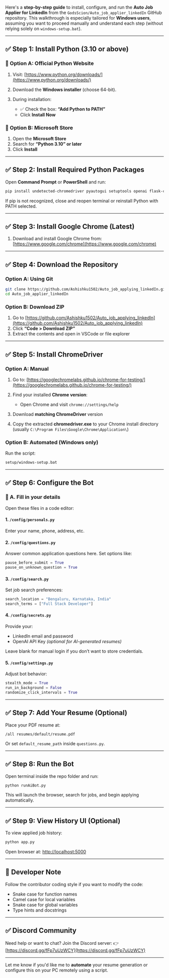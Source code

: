 Here's a **step-by-step guide** to install, configure, and run the **Auto Job Applier for LinkedIn** from the `GodsScion/Auto_job_applier_linkedIn` GitHub repository. This walkthrough is especially tailored for **Windows users**, assuming you want to proceed manually and understand each step (without relying solely on `windows-setup.bat`).

---

## ✅ **Step 1: Install Python (3.10 or above)**

### 🔹 Option A: Official Python Website

1. Visit: [https://www.python.org/downloads/](https://www.python.org/downloads/)
2. Download the **Windows installer** (choose 64-bit).
3. During installation:

   * ✅ Check the box: **“Add Python to PATH”**
   * Click **Install Now**

### 🔹 Option B: Microsoft Store

1. Open the **Microsoft Store**
2. Search for **“Python 3.10” or later**
3. Click **Install**

---

## ✅ **Step 2: Install Required Python Packages**

Open **Command Prompt** or **PowerShell** and run:

```bash
pip install undetected-chromedriver pyautogui setuptools openai flask-cors flask
```

If pip is not recognized, close and reopen terminal or reinstall Python with PATH selected.

---

## ✅ **Step 3: Install Google Chrome (Latest)**

1. Download and install Google Chrome from: [https://www.google.com/chrome](https://www.google.com/chrome)

---

## ✅ **Step 4: Download the Repository**

### Option A: Using Git

```bash
git clone https://github.com/Ashishku1502/Auto_job_applying_linkedIn.git
cd Auto_job_applier_linkedIn
```

### Option B: Download ZIP

1. Go to [https://github.com/Ashishku1502/Auto_job_applying_linkedIn](https://github.com/Ashishku1502/Auto_job_applying_linkedIn)
2. Click **“Code > Download ZIP”**
3. Extract the contents and open in VSCode or file explorer

---

## ✅ **Step 5: Install ChromeDriver**

### Option A: Manual

1. Go to: [https://googlechromelabs.github.io/chrome-for-testing/](https://googlechromelabs.github.io/chrome-for-testing/)
2. Find your installed **Chrome version**:

   * Open Chrome and visit `chrome://settings/help`
3. Download **matching ChromeDriver** version
4. Copy the extracted **chromedriver.exe** to your Chrome install directory (usually `C:\Program Files\Google\Chrome\Application\`)

### Option B: Automated (Windows only)

Run the script:

```bash
setup/windows-setup.bat
```

---

## ✅ **Step 6: Configure the Bot**

### 🔧 A. Fill in your details

Open these files in a code editor:

#### 1. `/config/personals.py`

Enter your name, phone, address, etc.

#### 2. `/config/questions.py`

Answer common application questions here.
Set options like:

```python
pause_before_submit = True
pause_on_unknown_question = True
```

#### 3. `/config/search.py`

Set job search preferences:

```python
search_location = "Bengaluru, Karnataka, India"
search_terms = ["Full Stack Developer"]
```

#### 4. `/config/secrets.py`

Provide your:

* LinkedIn email and password
* OpenAI API Key *(optional for AI-generated resumes)*

Leave blank for manual login if you don’t want to store credentials.

#### 5. `/config/settings.py`

Adjust bot behavior:

```python
stealth_mode = True
run_in_background = False
randomize_click_intervals = True
```

---

## ✅ **Step 7: Add Your Resume (Optional)**

Place your PDF resume at:

```
/all resumes/default/resume.pdf
```

Or set `default_resume_path` inside `questions.py`.

---

## ✅ **Step 8: Run the Bot**

Open terminal inside the repo folder and run:

```bash
python runAiBot.py
```

This will launch the browser, search for jobs, and begin applying automatically.

---

## ✅ **Step 9: View History UI (Optional)**

To view applied job history:

```bash
python app.py
```

Open browser at:
[http://localhost:5000](http://localhost:5000)

---

## 🔧 Developer Note

Follow the contributor coding style if you want to modify the code:

* Snake case for function names
* Camel case for local variables
* Snake case for global variables
* Type hints and docstrings

---

## ✅ **Discord Community**

Need help or want to chat?
Join the Discord server:
👉 [https://discord.gg/fFp7uUzWCY](https://discord.gg/fFp7uUzWCY)

---

Let me know if you'd like me to **automate** your resume generation or configure this on your PC remotely using a script.
